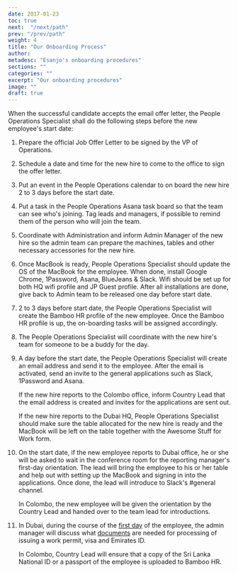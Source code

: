 ```yaml
---
date: 2017-01-23
toc: true
next:  "/next/path"
prev: "/prev/path"
weight: 4
title: "Our Onboarding Process"
author: 
metadesc: "Esanjo's onboarding procedures"
sections: ""
categories: ""
excerpt: "Our onboarding procedures"
image: ""
draft: true
---
```





When the successful candidate accepts the email offer letter, the People Operations Specialist shall do the following steps before the new employee's start date:

1. Prepare the official Job Offer Letter to be signed by the VP of Operations.

2. Schedule a date and time for the new hire to come to the office to sign the offer letter.

3. Put an event in the People Operations calendar to on board the new hire 2 to 3 days before the start date.

4. Put a task in the People Operations Asana task board so that the team can see who's joining. Tag leads and managers, if possible to remind them of the person who will join the team.

5. Coordinate with Administration and inform Admin Manager of the new hire so the admin team can prepare the machines, tables and other necessary accessories for the new hire.

6. Once MacBook is ready, People Operations Specialist should update the OS of the MacBook for the employee. When done, install Google Chrome, 1Password, Asana, BlueJeans & Slack. Wifi should be set up for both HQ wifi profile and JP Guest profile. After all installations are done, give back to Admin team to be released one day before start date.

7. 2 to 3 days before start date, the People Operations Specialist will create the Bamboo HR profile of the new employee. Once the Bamboo HR profile is up, the on-boarding tasks will be assigned accordingly.

8. The People Operations Specialist will coordinate with the new hire's team for someone to be a buddy for the day.

9. A day before the start date, the People Operations Specialist will create an email address and send it to the employee. After the email is activated, send an invite to the general applications such as Slack, 1Password and Asana.

	If the new hire reports to the Colombo office, inform Country Lead that the email address is created and invites for the applications are sent out.


	If the new hire reports to the Dubai HQ, People Operations Specialist should make sure the table allocated for the new hire is ready and the MacBook will be left on the table together with the Awesome Stuff for Work form.

1. On the start date, if the new employee reports to Dubai office, he or she will be asked to wait in the conference room for the reporting manager's first-day orientation. The lead will bring the employee to his or her table and help out with setting up the MacBook and signing in into the applications. Once done, the lead will introduce to Slack's #general channel.

	In Colombo, the new employee will be given the orientation by the Country Lead and handed over to the team lead for introductions.

11. In Dubai, during the course of the [first day][1]  of the employee, the admin manager will discuss what [documents][2] are needed for processing of issuing a work permit, visa and Emirates ID.

	In Colombo, Country Lead will ensure that a copy of the Sri Lanka National ID or a passport of the employee is uploaded to Bamboo HR.


[1]: https://way.esanjo.com/people-ops/first-day/
[2]: https://way.esanjo.com/people-ops/dubai-visa-processing/
